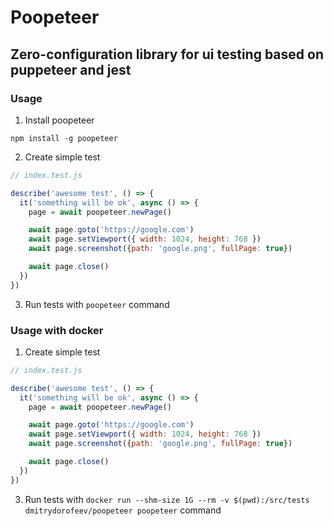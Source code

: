# Poopeteer

## Zero-configuration library for ui testing based on puppeteer and jest

### Usage

1. Install poopeteer

```
npm install -g poopeteer
```

2. Create simple test

```js
// index.test.js

describe('awesome test', () => {
  it('something will be ok', async () => {
    page = await poopeteer.newPage()

    await page.goto('https://google.com')
    await page.setViewport({ width: 1024, height: 768 })
    await page.screenshot({path: 'google.png', fullPage: true})

    await page.close()
  })
})

```

3. Run tests with `poopeteer` command

### Usage with docker

1. Create simple test

```js
// index.test.js

describe('awesome test', () => {
  it('something will be ok', async () => {
    page = await poopeteer.newPage()

    await page.goto('https://google.com')
    await page.setViewport({ width: 1024, height: 768 })
    await page.screenshot({path: 'google.png', fullPage: true})

    await page.close()
  })
})

```

3. Run tests with `docker run --shm-size 1G --rm -v $(pwd):/src/tests dmitrydorofeev/poopeteer poopeteer` command

